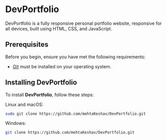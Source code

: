 # DevPortfolio

DevPortfolio is a fully responsive personal portfolio website, responsive for all devices, built using HTML, CSS, and JavaScript.

## Prerequisites

Before you begin, ensure you have met the following requirements:

* [Git](https://git-scm.com/downloads "Download Git") must be installed on your operating system.

## Installing DevPortfolio

To install **DevPortfolio**, follow these steps:

Linux and macOS:

```bash
sudo git clone https://github.com/mehtaKeshav/DevPortfolio.git
```

Windows:

```bash
git clone https://github.com/mehtaKeshav/DevPortfolio.git
```
